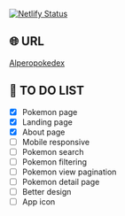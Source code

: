 [![Netlify Status](https://api.netlify.com/api/v1/badges/ddff935a-9bf7-4695-b2a4-b4fc591a83f5/deploy-status)](https://app.netlify.com/projects/alperopokedex/deploys)

## 🌐 URL

[Alperopokedex](https://alperopokedex.netlify.app)

## 🚧 TO DO LIST

- [x] Pokemon page
- [x] Landing page
- [x] About page
- [ ] Mobile responsive
- [ ] Pokemon search
- [ ] Pokemon filtering
- [ ] Pokemon view pagination
- [ ] Pokemon detail page
- [ ] Better design
- [ ] App icon
